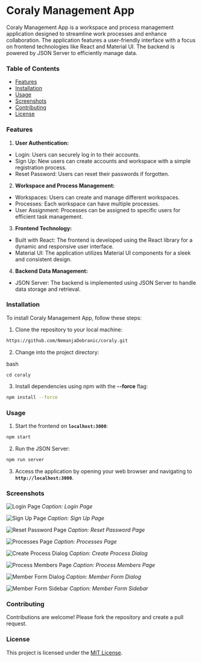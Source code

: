 # Coraly Management App

Coraly Management App is a workspace and process management application designed to streamline work processes and enhance collaboration. The application features a user-friendly interface with a focus on frontend technologies like React and Material UI. The backend is powered by JSON Server to efficiently manage data.

### Table of Contents

- [Features](#features)
- [Installation](#installation)
- [Usage](#usage)
- [Screenshots](#screenshots)
- [Contributing](#contributing)
- [License](#license)

### Features

1. **User Authentication:**

- Login: Users can securely log in to their accounts.
- Sign Up: New users can create accounts and workspace with a simple registration process.
- Reset Password: Users can reset their passwords if forgotten.

2. **Workspace and Process Management:**

- Workspaces: Users can create and manage different workspaces.
- Processes: Each workspace can have multiple processes.
- User Assignment: Processes can be assigned to specific users for efficient task management.

3. **Frontend Technology:**

- Built with React: The frontend is developed using the React library for a dynamic and responsive user interface.
- Material UI: The application utilizes Material UI components for a sleek and consistent design.

4. **Backend Data Management:**

- JSON Server: The backend is implemented using JSON Server to handle data storage and retrieval.

### Installation

To install Coraly Management App, follow these steps:

1. Clone the repository to your local machine:

```bash
https://github.com/NemanjaDobranic/coraly.git
```

2. Change into the project directory:

bash

```
cd coraly
```

3. Install dependencies using npm with the **--force** flag:

```bash
npm install --force
```

### Usage

1. Start the frontend on **`localhost:3000`**:

```bash
npm start
```

2. Run the JSON Server:

```bash
npm run server
```

3. Access the application by opening your web browser and navigating to **`http://localhost:3000`**.

### Screenshots

![_Login Page_](./coraly/public/screenshots/login.png)
_Caption: Login Page_

![_Sign Up Page_](./coraly/public/screenshots/signup.png)
_Caption: Sign Up Page_

![_Reset Password Page_](./coraly/public/screenshots/reset_password.png)
_Caption: Reset Password Page_

![_Processes Page_](./coraly/public/screenshots/processes.png)
_Caption: Processes Page_

![_Create Process Dialog_](./coraly/public/screenshots/create_process.png)
_Caption: Create Process Dialog_

![_Process Members Page_](./coraly/public/screenshots/process_members.png)
_Caption: Process Members Page_

![_Member Form Dialog_](./coraly/public/screenshots/member_form_dialog.png)
_Caption: Member Form Dialog_

![_Member Form Sidebar_](./coraly/public/screenshots/member_form_sidebar.png)
_Caption: Member Form Sidebar_

### Contributing

Contributions are welcome! Please fork the repository and create a pull request.

### License

This project is licensed under the [MIT License](https://opensource.org/license/mit/).
